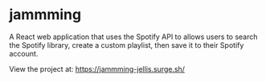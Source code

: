 # jammming
A React web application that uses the Spotify API to allows users to search the Spotify library, create a custom playlist, then save it to their Spotify account.

View the project at: https://jammming-jellis.surge.sh/
